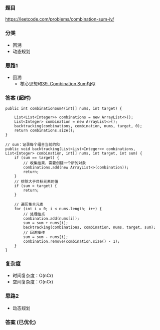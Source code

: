 ### 题目
https://leetcode.com/problems/combination-sum-iv/

### 分类
* 回溯
* 动态规划

### 思路1
* 回溯
    * 核心思想和[39. Combination Sum](39.%20Combination%20Sum.md)相似

### 答案 (超时)
```
public int combinationSum4(int[] nums, int target) {
    
    List<List<Integer>> combinations = new ArrayList<>();
    List<Integer> combination = new ArrayList<>();
    backtracking(combinations, combination, nums, target, 0);
    return combinations.size();
}

// sum：记录每个组合当前的和
public void backtracking(List<List<Integer>> combinations, List<Integer> combination, int[] nums, int target, int sum) {
    if (sum == target) {
        // 收集结果，需要创建一个新的对象
        combinations.add(new ArrayList<>(combination));
        return;
    }
    // 排除大于目标元素的值
    if (sum > target) {
        return;
    }

    // 遍历集合元素
    for (int i = 0; i < nums.length; i++) {
        // 处理结点
        combination.add(nums[i]);
        sum = sum + nums[i];
        backtracking(combinations, combination, nums, target, sum);
        // 回溯操作
        sum = sum - nums[i];
        combination.remove(combination.size() - 1);
    }
}
```

### 复杂度
* 时间复杂度：O(nCr)
* 空间复杂度：O(nCr)

### 思路2
* 动态规划

### 答案 (已优化)
```

```
